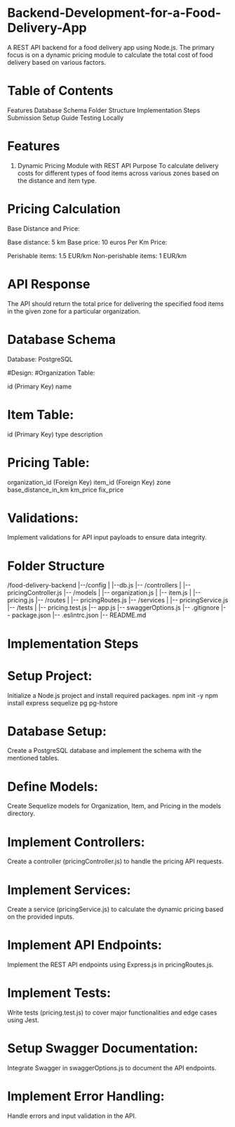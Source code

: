 # Backend-Development-for-a-Food-Delivery-App
A REST API backend for a food delivery app using Node.js. The primary focus is on a dynamic pricing module to calculate the total cost of food delivery based on various factors.


# Table of Contents
Features
Database Schema
Folder Structure
Implementation Steps
Submission
Setup Guide
Testing Locally

# Features
1. Dynamic Pricing Module with REST API
Purpose
To calculate delivery costs for different types of food items across various zones based on the distance and item type.

# Pricing Calculation
Base Distance and Price:

Base distance: 5 km
Base price: 10 euros
Per Km Price:

Perishable items: 1.5 EUR/km
Non-perishable items: 1 EUR/km

# API Response
The API should return the total price for delivering the specified food items in the given zone for a particular organization.

# Database Schema
Database: PostgreSQL

#Design:
#Organization Table:

id (Primary Key)
name
# Item Table:

id (Primary Key)
type
description
# Pricing Table:

organization_id (Foreign Key)
item_id (Foreign Key)
zone
base_distance_in_km
km_price
fix_price
# Validations:
Implement validations for API input payloads to ensure data integrity.

# Folder Structure
/food-delivery-backend
|--/config
|  |--db.js
|-- /controllers
|   |-- pricingController.js
|-- /models
|   |-- organization.js
|   |-- item.js
|   |-- pricing.js
|-- /routes
|   |-- pricingRoutes.js
|-- /services
|   |-- pricingService.js
|-- /tests
|   |-- pricing.test.js
|-- app.js
|-- swaggerOptions.js
|-- .gitignore
|-- package.json
|-- .eslintrc.json
|-- README.md
# Implementation Steps
# Setup Project:

Initialize a Node.js project and install required packages.
npm init -y
npm install express sequelize pg pg-hstore
# Database Setup:

Create a PostgreSQL database and implement the schema with the mentioned tables.
# Define Models:

Create Sequelize models for Organization, Item, and Pricing in the models directory.
# Implement Controllers:

Create a controller (pricingController.js) to handle the pricing API requests.
# Implement Services:

Create a service (pricingService.js) to calculate the dynamic pricing based on the provided inputs.
# Implement API Endpoints:

Implement the REST API endpoints using Express.js in pricingRoutes.js.
# Implement Tests:

Write tests (pricing.test.js) to cover major functionalities and edge cases using Jest.
# Setup Swagger Documentation:

Integrate Swagger in swaggerOptions.js to document the API endpoints.
# Implement Error Handling:

Handle errors and input validation in the API.
